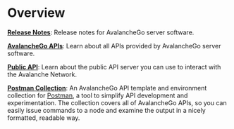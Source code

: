 # Overview


[**Release Notes**](release-notes.md): Release notes for AvalancheGo server software.

[**AvalancheGo APIs**](./avalanchego-apis/README.md): Learn about all APIs provided by AvalancheGo server software.

[**Public API**](public-api.md): Learn about the public API server you can use to interact with the Avalanche Network.

[**Postman Collection**](postman-avalanche-collection.md): An AvalancheGo API template and environment collection for [Postman](https://postman.com/), a tool to simplify API development and experimentation. The collection covers all of AvalancheGo APIs, so you can easily issue commands to a node and examine the output in a nicely formatted, readable way.
